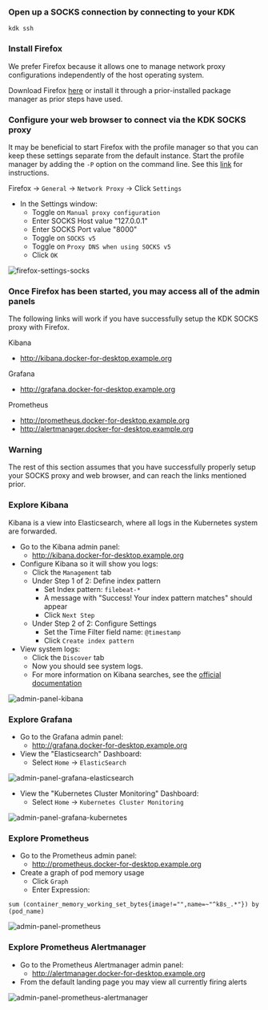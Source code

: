 ### Open up a SOCKS connection by connecting to your KDK

```
kdk ssh
```

### Install Firefox

We prefer Firefox because it allows one to manage network proxy configurations independently of the host operating
system.

Download Firefox [here](https://www.mozilla.org/en-US/firefox/new/) or install it through a prior-installed package
manager as prior steps have used.

### Configure your web browser to connect via the KDK SOCKS proxy

It may be beneficial to start Firefox with the profile manager so that you can keep these settings separate from the
default instance.  Start the profile manager by adding the `-P` option on the command line.  See this
[link](https://support.mozilla.org/en-US/kb/profile-manager-create-and-remove-firefox-profiles) for instructions.

Firefox -> `General` -> `Network Proxy` -> Click `Settings`

- In the Settings window:
  - Toggle on `Manual proxy configuration`
  - Enter SOCKS Host value "127.0.0.1"
  - Enter SOCKS Port value "8000"
  - Toggle on `SOCKS v5`
  - Toggle on `Proxy DNS when using SOCKS v5`
  - Click `OK`

![firefox-settings-socks](/images/firefox-settings-socks.png)

### Once Firefox has been started, you may access all of the admin panels

The following links will work if you have successfully setup the KDK SOCKS proxy with Firefox.

<div hidden comment>$ kubectl get ing| grep -v HOSTS| awk '{print "http://" $2}'</div>

Kibana

* http://kibana.docker-for-desktop.example.org

Grafana

* http://grafana.docker-for-desktop.example.org

Prometheus

* http://prometheus.docker-for-desktop.example.org
* http://alertmanager.docker-for-desktop.example.org


### Warning

The rest of this section assumes that you have successfully properly setup your SOCKS proxy and web browser, and can
reach the links mentioned prior.

### Explore Kibana

Kibana is a view into Elasticsearch, where all logs in the Kubernetes system are forwarded.

* Go to the Kibana admin panel:
  * http://kibana.docker-for-desktop.example.org
* Configure Kibana so it will show you logs:
  * Click the `Management` tab
  * Under Step 1 of 2: Define index pattern
    * Set Index pattern: `filebeat-*`
    * A message with "Success!  Your index pattern matches" should appear
    * Click `Next Step`
  * Under Step 2 of 2: Configure Settings
    * Set the Time Filter field name: `@timestamp`
    * Click `Create index pattern`
* View system logs:
  * Click the `Discover` tab
  * Now you should see system logs.
  * For more information on Kibana searches, see the [official documentation](https://www.elastic.co/guide/en/kibana/current/search.html)

![admin-panel-kibana](/images/admin-panel-kibana.png)


### Explore Grafana

* Go to the Grafana admin panel:
  * http://grafana.docker-for-desktop.example.org
* View the "Elasticsearch" Dashboard:
  * Select `Home` -> `ElasticSearch`

![admin-panel-grafana-elasticsearch](/images/admin-panel-grafana-elasticsearch.png)

* View the "Kubernetes Cluster Monitoring" Dashboard:
  * Select `Home` -> `Kubernetes Cluster Monitoring`

![admin-panel-grafana-kubernetes](/images/admin-panel-grafana-kubernetes.png)


### Explore Prometheus

* Go to the Prometheus admin panel:
  * http://prometheus.docker-for-desktop.example.org
* Create a graph of pod memory usage
  * Click `Graph`
  * Enter Expression:

```
sum (container_memory_working_set_bytes{image!="",name=~"^k8s_.*"}) by (pod_name)
```
![admin-panel-prometheus](/images/admin-panel-prometheus.png)


### Explore Prometheus Alertmanager

* Go to the Prometheus Alertmanager admin panel:
  * http://alertmanager.docker-for-desktop.example.org
* From the default landing page you may view all currently firing alerts

![admin-panel-prometheus-alertmanager](/images/admin-panel-prometheus-alertmanager.png)
